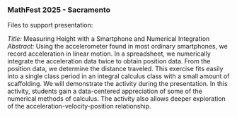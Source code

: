 ### MathFest 2025 - Sacramento ###
Files to support presentation:

*Title:* Measuring Height with a Smartphone and Numerical Integration
*Abstract:* Using the accelerometer found in most ordinary smartphones, we record acceleration in linear motion. In a spreadsheet, we numerically integrate the acceleration data twice to obtain position data. From the position data, we determine the distance traveled. This exercise fits easily into a single class period in an integral calculus class with a small amount of scaffolding. We will demonstrate the activity during the presentation. In this activity, students gain a data-centered appreciation of some of the numerical methods of calculus. The activity also allows deeper exploration of the acceleration-velocity-position relationship.
